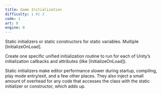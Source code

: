 ```yaml
---
title: Game Initialization
difficulty: 1 #1-3
code: 1
art: 0
engine: 0
---
```

<!--instead-of-->
Static initializers or static constructors for static variables. Multiple [InitializeOnLoad].
<!--try-->
Create one specific unified initialization routine to run for each of Unity’s initialization callbacks and attributes (like [InitializeOnLoad]).
<!--because-->
Static initializers make editor performance slower during startup, compiling, play mode entry/exit, and a few other places. They also inject a small amount of overhead for any code that accesses the class with the static initializer or constructor, which adds up.
